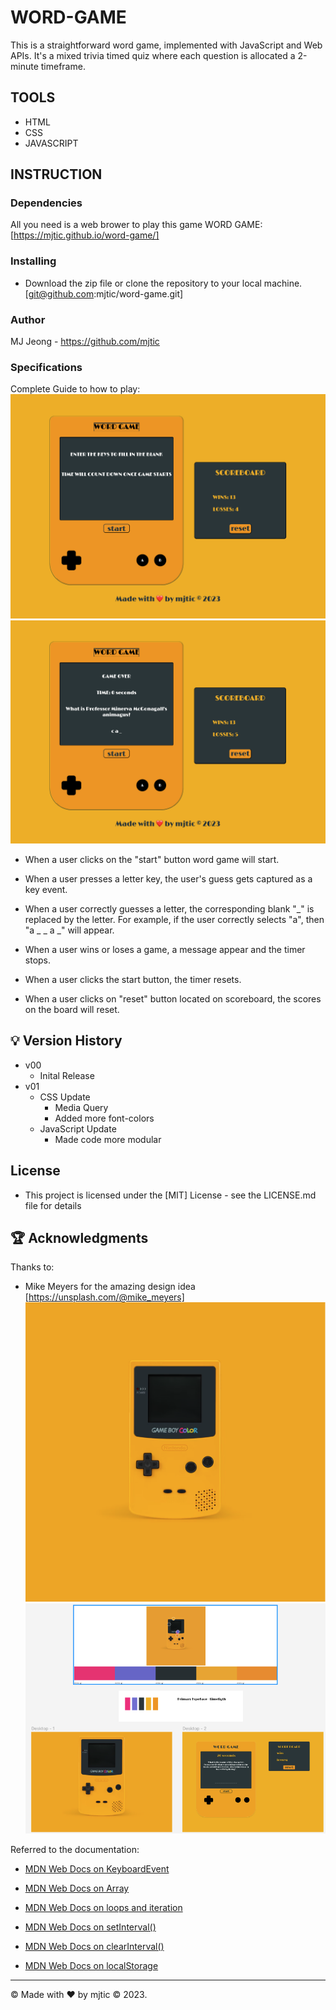 # WORD-GAME

This is a straightforward word game, implemented with JavaScript and Web APIs. It's a mixed trivia timed quiz where each question is allocated a 2-minute timeframe.

## TOOLS

* HTML
* CSS
* JAVASCRIPT

## INSTRUCTION

### Dependencies
All you need is a web brower to play this game
WORD GAME: [https://mjtic.github.io/word-game/]

### Installing

 * Download the zip file or clone the repository to your local machine. [git@github.com:mjtic/word-game.git]

### Author

MJ Jeong - https://github.com/mjtic

### Specifications
Complete Guide to how to play:
![Alt text](image.png)
![Alt text](image-1.png)
* When a user clicks on the "start" button word game will start.

* When a user presses a letter key, the user's guess gets captured as a key event.

* When a user correctly guesses a letter, the corresponding blank "_" is replaced by the letter. For example, if the user correctly selects "a", then "a _ _ a _" will appear. 

* When a user wins or loses a game, a message appear and the timer stops. 

* When a user clicks the start button, the timer resets.

* When a user clicks on "reset" button located on scoreboard, the scores on the board will reset.


## 💡 Version History

* v00
  *  Inital Release
* v01
  *  CSS Update
      - Media Query
      - Added more font-colors
  *  JavaScript Update
      - Made code more modular

## License
 
 * This project is licensed under the [MIT] License - see the LICENSE.md file for details

## 🏆 Acknowledgments

Thanks to:

* Mike Meyers for the amazing design idea [https://unsplash.com/@mike_meyers]
![Alt text](image-2.png)
![Alt text](image-3.png)

Referred to the documentation:

* [MDN Web Docs on KeyboardEvent](https://developer.mozilla.org/en-US/docs/Web/API/KeyboardEvent)

* [MDN Web Docs on Array](https://developer.mozilla.org/en-US/docs/Web/JavaScript/Reference/Global_Objects/Array)

* [MDN Web Docs on loops and iteration](https://developer.mozilla.org/en-US/docs/Web/JavaScript/Guide/Loops_and_iteration)

* [MDN Web Docs on setInterval()](https://developer.mozilla.org/en-US/docs/Web/API/WindowOrWorkerGlobalScope/setInterval)

* [MDN Web Docs on clearInterval()](https://developer.mozilla.org/en-US/docs/Web/API/WindowOrWorkerGlobalScope/clearInterval)

* [MDN Web Docs on localStorage](https://developer.mozilla.org/en-US/docs/Web/API/Window/localStorage)

---

© Made with ❤️️ by mjtic &copy; 2023. 
